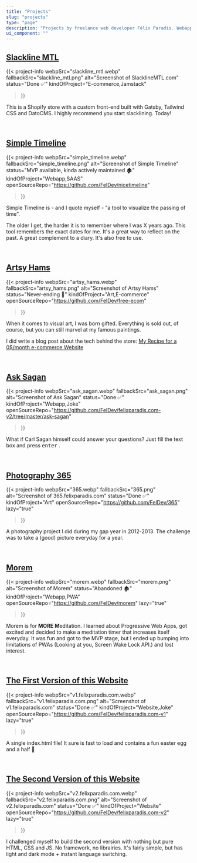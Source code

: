 ```yaml
---
title: "Projects"
slug: "projects"
type: "page"
description: "Projects by freelance web developer Félix Paradis. Webapps, websites and a few pictures."
ui_component: ""
---
```


## [Slackline MTL](https://www.slacklinemtl.com/)
{{< project-info
    webpSrc="slackline_mtl.webp" 
    fallbackSrc="slackline_mtl.png"
    alt="Screenshot of SlacklineMTL.com"
    status="Done ✅" 
    kindOfProject="E-commerce,Jamstack"
>}}

This is a Shopify store with a custom front-end built with Gatsby, Tailwind CSS and DatoCMS.
I highly recommend you start slacklining. Today!


<br/>

## [Simple Timeline](https://www.simple-timeline.com/)
{{< project-info
    webpSrc="simple_timeline.webp" 
    fallbackSrc="simple_timeline.png"
    alt="Screenshot of Simple Timeline"
    status="MVP available, kinda actively maintained 🏚" 
    kindOfProject="Webapp,SAAS"
    openSourceRepo="https://github.com/FelDev/nicetimeline"
>}}

Simple Timeline is - and I quote myself - "a tool to visualize the passing of time".

The older I get, the harder it is to remember where I was X years ago. This tool remembers the exact dates for me. It's a great way to reflect on the past. A great complement to a diary. It's also free to use. 

<br/>

## [Artsy Hams](https://boutique.felixparadis.com/)
{{< project-info
    webpSrc="artsy_hams.webp" 
    fallbackSrc="artsy_hams.png"
    alt="Screenshot of Artsy Hams"
    status="Never-ending 🎨" 
    kindOfProject="Art,E-commerce"
    openSourceRepo="https://github.com/FelDev/free-ecom"
>}}

When it comes to visual art, I was born gifted. Everything is sold out, of course, but you can still marvel at my famous paintings.

I did write a blog post about the tech behind the store: [My Recipe for a 0$/month e-commerce Website](/posts/my-recipe-for-a-0-dollar-per-month-e-commerce-website/)

<br/>

## [Ask Sagan](https://v2.felixparadis.com/ask-sagan/)
{{< project-info
    webpSrc="ask_sagan.webp" 
    fallbackSrc="ask_sagan.png"
    alt="Screenshot of Ask Sagan"
    status="Done ✅" 
    kindOfProject="Webapp,Joke"
    openSourceRepo="https://github.com/FelDev/felixparadis.com-v2/tree/master/ask-sagan"
>}}

What if Carl Sagan himself could answer your questions? Just fill the text box and press <kbd>enter</kbd> .

<br/>

## [Photography 365](https://365.felixparadis.com/)
{{< project-info
    webpSrc="365.webp" 
    fallbackSrc="365.png"
    alt="Screenshot of 365.felixparadis.com"
    status="Done ✅" 
    kindOfProject="Art"
    openSourceRepo="https://github.com/FelDev/365"
    lazy="true"
>}}

A photography project I did during my gap year in 2012-2013. The challenge was to take a (good) picture everyday for a year.

<br/>

## [Morem](https://morem.netlify.app/)
{{< project-info
    webpSrc="morem.webp" 
    fallbackSrc="morem.png"
    alt="Screenshot of Morem"
    status="Abandoned 🏚" 
    kindOfProject="Webapp,PWA"
    openSourceRepo="https://github.com/FelDev/morem"
    lazy="true"
>}}

Morem is for **MORE M**editation. I learned about Progressive Web Apps, got excited and decided to make a meditation timer that increases itself everyday. It was fun and got to the MVP stage, but I ended up bumping into limitations of PWAs (Looking at you, Screen Wake Lock API.) and lost interest.

<br/>

## [The First Version of this Website](https://v1.felixparadis.com/)
{{< project-info
    webpSrc="v1.felixparadis.com.webp" 
    fallbackSrc="v1.felixparadis.com.png"
    alt="Screenshot of v1.felixparadis.com"
    status="Done ✅" 
    kindOfProject="Website,Joke"
    openSourceRepo="https://github.com/FelDev/felixparadis.com-v1"
    lazy="true"
>}}

A single index.html file! It sure is fast to load and contains a fun easter egg and a half 🥚

<br/>

## [The Second Version of this Website](https://v2.felixparadis.com/)
{{< project-info
    webpSrc="v2.felixparadis.com.webp" 
    fallbackSrc="v2.felixparadis.com.png"
    alt="Screenshot of v2.felixparadis.com"
    status="Done ✅" 
    kindOfProject="Website"
    openSourceRepo="https://github.com/FelDev/felixparadis.com-v2"
    lazy="true"
>}}

I challenged myself to build the second version with nothing but pure HTML, CSS and JS. No framework, no librairies. It's fairly simple, but has light and dark mode + instant language switching.


